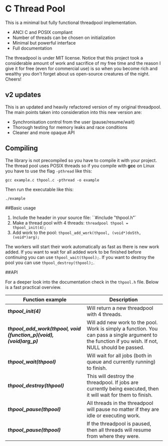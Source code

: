 # C Thread Pool

This is a minimal but fully functional threadpool implementation.

  * ANCI C and POSIX compliant
  * Number of threads can be chosen on initialization
  * Minimal but powerful interface
  * Full documentation

The threadpool is under MIT license. Notice that this project took a considerable amount of work and sacrifice of my free time and the reason I give it for free (even for commercial use) is so when you become rich and wealthy you don't forget about us open-source creatures of the night. Cheers!


## v2 updates

This is an updated and heavily refactored version of my original threadpool. The main points taken into consideration into this new version are:

  * Synchronisation control from the user (pause/resume/wait)
  * Thorough testing for memory leaks and race conditions
  * Cleaner and more opaque API


## Compiling

The library is not precompiled so you have to compile it with your project. The thread pool
uses POSIX threads so if you compile with **gcc** on Linux you have to use the flag `-pthread` like this:

    gcc example.c thpool.c -pthread -o example


Then run the executable like this:

    ./example


##Basic usage

1. Include the header in your source file: ``#include "thpool.h"`
2. Make a thread pool with 4 threads: `threadpool thpool = thpool_init(4);`
3. Add work to the pool: `thpool_add_work(thpool, (void*)doSth, (void*)arg);`

The workers will start their work automatically as fast as there is new work
added. If you want to wait for all added work to be finished before continuing
you can use `thpool_wait(thpool);`. If you want to destroy the pool you can use
`thpool_destroy(thpool);`.



##API

For a deeper look into the documentation check in the `thpool.h` file. Below is a fast practical overview.

| Function example                | Description                                                         |
|---------------------------------|---------------------------------------------------------------------|
| ***thpool_init(4)***            | Will return a new threadpool with 4 threads.                        |
| ***thpool_add_work(thpool, void *(*function_p)(void*), (void*)arg_p)*** | Will add new work to the pool. Work is simply a function. You can pass a single argument to the function if you wish. If not, NULL should be passed. |
| ***thpool_wait(thpool)***       | Will wait for all jobs (both in queue and currently running) to finish. |
| ***thpool_destroy(thpool)***    | This will destroy the threadpool. If jobs are currently being executed, then it will wait for them to finish. |
| ***thpool_pause(thpool)***      | All threads in the threadpool will pause no matter if they are idle or executing work. |
| ***thpool_pause(thpool)***      | If the threadpool is paused, then all threads will resume from where they were.   |
